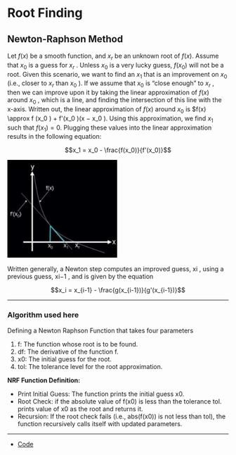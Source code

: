 # Root Finding

## Newton-Raphson Method

Let $f(x)$ be a smooth function, and $x_r$ be an unknown root of $f(x)$. Assume that $x_0$ is a guess for
$x_r$ . Unless $x_0$ is a very lucky guess, $f(x_0)$ will not be a root. Given this scenario, we want to find an
$x_1$ that is an improvement on $x_0$ (i.e., closer to $x_r$ than $x_0$ ). If we assume that $x_0$ is “close enough”
to $x_r$ , then we can improve upon it by taking the linear approximation of $f(x)$ around $x_0$ , which is
a line, and finding the intersection of this line with the x-axis. Written out, the linear approximation
of $f(x)$ around $x_0$ is $f(x) \approx f (x_0 ) + f'(x_0 )(x − x_0 ). Using this approximation, we find $x_1$ such that
$f(x_1) = 0$. Plugging these values into the linear approximation results in the following equation:
```math
x_1 = x_0 - \frac{f(x_0)}{f'(x_0)}
```
[<img src="figure1.png" width="250"/>](figure1.png) 

Written generally, a Newton step computes an improved guess, xi , using a previous guess, xi−1 ,
and is given by the equation
```math
x_i = x_{i-1} - \frac{g(x_{i-1})}{g'(x_{i-1})}
```
---
### Algorithm used here
Defining a Newton Raphson Function that takes four parameters
1. f: The function whose root is to be found.
2. df: The derivative of the function f.
3. x0: The initial guess for the root.
4. tol: The tolerance level for the root approximation.

**NRF Function Definition:**
- Print Initial Guess: The function prints the initial guess x0.
- Root Check: if the absolute value of f(x0) is less than the tolerance tol. prints value of x0 as the root and returns it.
- Recursion: If the root check fails (i.e., abs(f(x0)) is not less than tol), the function recursively calls itself with updated parameters.
---
- [Code](https://github.com/nishantaMishra/computational-physics-in-python/blob/main/newtonRaphsonMethod/newtonRaphson.py)
